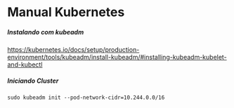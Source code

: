 Manual Kubernetes
==================

##### Instalando com kubeadm
https://kubernetes.io/docs/setup/production-environment/tools/kubeadm/install-kubeadm/#installing-kubeadm-kubelet-and-kubectl


##### Iniciando Cluster
```shell
sudo kubeadm init --pod-network-cidr=10.244.0.0/16
```
